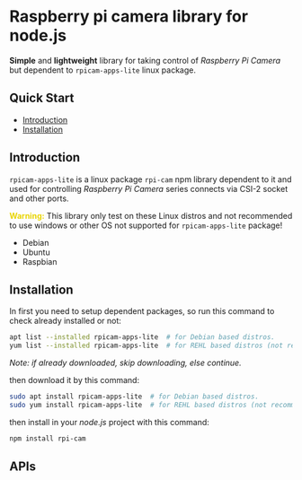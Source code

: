 # Raspberry pi camera library for node.js

**Simple** and **lightweight** library for taking control of _Raspberry Pi Camera_ but dependent to `rpicam-apps-lite` linux package.

## Quick Start

- [Introduction](#introduction)
- [Installation]()

## Introduction

`rpicam-apps-lite` is a linux package `rpi-cam` npm library dependent to it and used for controlling _Raspberry Pi Camera_ series connects via CSI-2 socket and other ports.

<span style="color:#E9D502;"> **Warning:** </span>This library only test on these Linux distros and not recommended to use windows or other OS not supported for `rpicam-apps-lite` package!

- Debian
- Ubuntu
- Raspbian

## Installation

In first you need to setup dependent packages, so run this command to check already installed or not:

```bash
apt list --installed rpicam-apps-lite  # for Debian based distros.
yum list --installed rpicam-apps-lite  # for REHL based distros (not recommended).
```

_Note: if already downloaded, skip downloading, else continue._

then download it by this command:

```bash
sudo apt install rpicam-apps-lite  # for Debian based distros.
sudo yum install rpicam-apps-lite  # for REHL based distros (not recommended).
```

then install in your _node.js_ project with this command:

```bash
npm install rpi-cam
```

## APIs
